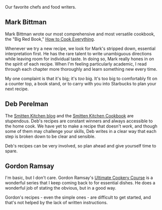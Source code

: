 Our favorite chefs and food writers.

## Mark Bittman

Mark Bittman wrote our most comprehensive and most versatile cookbook, the "Big Red Book," [How to Cook Everything](https://smile.amazon.com/How-Cook-Everything-Recipes-Anniversary/dp/0764578650).

Whenever we try a new recipe, we look for Mark's stripped down, essential interpretation first. He has the rare talent to write unambiguous directions while leaving room for individual taste. In doing so, Mark really hones in on the spirit of each recipe. When I'm feeling particularly academic, I read through each chapter more thoroughly and learn something new every time.

My one complaint is that it's big; it's *too* big. It's too big to comfortably fit on a counter top, a book stand, or to carry with you into Starbucks to plan your next recipe.


## Deb Perelman

The [Smitten Kitchen blog](https://smittenkitchen.com/) and the [Smitten Kitchen Cookbook](https://smile.amazon.com/gp/product/030759565X/) are stupendous. Deb's recipes are constant winners and always accessible to the home cook. We have yet to make a recipe that doesn't *work*, and though some of them may challenge your skills, Deb writes in a clear way that each step is broken down to be clear and sensible.

Deb's recipes can be very involved, so plan ahead and give yourself time to spare.


## Gordon Ramsay

I'm basic, but I don't care. Gordon Ramsay's [Ultimate Cookery Course](https://www.youtube.com/playlist?list=PLTzMGnJjrsSyDJU9XClzZtuJ6GAIsvRk7) is a wonderful series that I keep coming back to for essential dishes. He does a wonderful job of stating the obvious, but in a good way.

Gordon's recipes - even the simple ones - are difficult to get started, and that's not helped by the lack of written instructions.
